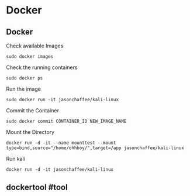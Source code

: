 # Docker

## Docker

Check available Images

```text
sudo docker images
```

Check the running containers

```text
sudo docker ps
```

Run the image

```text
sudo docker run -it jasonchaffee/kali-linux
```

Commit the Container

```text
sudo docker commit CONTAINER_ID NEW_IMAGE_NAME
```

Mount the Directory

```text
docker run -d -it --name mounttest --mount type=bind,source="/home/ohhboy/",target=/app jasonchaffee/kali-linux
```

Run kali

```text
docker run -d -it jasonchaffee/kali-linux
```

## dockertool \#tool


